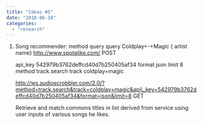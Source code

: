 ```yaml
---
title: "Ideas #5"
date: "2018-06-10"
categories: 
  - "research"
---
```


1. Song recommender: method query query Coldplay+-+Magic { artist name} http://www.spotalike.com/ POST
    
    api\_key 542979b3762deffcd40d7b250405af34 format json limit 8 method track.search track coldplay+magic
    
    http://ws.audioscrobbler.com/2.0/?method=track.search&track=coldplay+magic&api\_key=542979b3762deffcd40d7b250405af34&format=json&limit=8 GET
    
    Retrieve and match commons titles in list derived from service using user inputs of various songs he likes.
